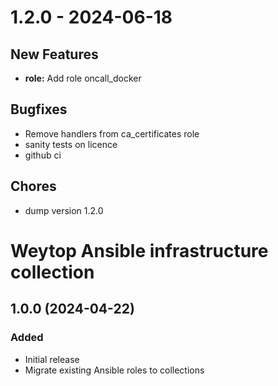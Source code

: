 # 1.2.0 - 2024-06-18

## New Features
- **role:** Add role oncall_docker

## Bugfixes
- Remove handlers from ca_certificates role
- sanity tests on licence
- github ci

## Chores
- dump version 1.2.0

# Weytop Ansible infrastructure collection

## 1.0.0 (2024-04-22)

### Added

- Initial release
- Migrate existing Ansible roles to collections

<!--
SPDX-FileCopyrightText: 2024 ThysTips <contact@thystips.net>
SPDX-FileCopyrightText: 2024 Weytop

SPDX-License-Identifier: GPL-3.0-or-later
-->